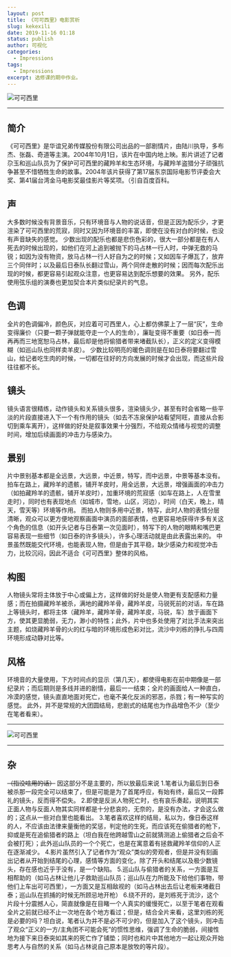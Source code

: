 ```yaml
---
layout: post
title: 《可可西里》电影赏析
slug: kekexili
date: 2019-11-16 01:18
status: publish
author: 可视化
categories: 
  - Impressions
tags:
  - Impressions
excerpt: 选修课的期中作业。
---
```


![可可西里](https://a2.mikusa.cn/2019/11/886473074.jpg#vwid=827&vhei=1181)

---

## 简介
《可可西里》是华谊兄弟传媒股份有限公司出品的一部剧情片，由陆川执导，多布杰、张磊、奇道等主演。2004年10月1日，该片在中国内地上映。影片讲述了记者尕玉和巡山队员为了保护可可西里的藏羚羊和生态环境，与藏羚羊盗猎分子顽强抗争甚至不惜牺牲生命的故事。2004年该片获得了第17届东京国际电影节评委会大奖、第41届台湾金马电影奖最佳影片等奖项。（引自百度百科。



## 声
大多数时候没有背景音乐，只有环境音与人物的说话音，但是正因为配乐少，才更渲染了可可西里的荒寂，同时又因为环境音的丰富，即使在没有对白的时候，也没有声音缺失的感觉。
少数出现的配乐也都是悲伤色彩的，很大一部分都是在有人死去的时候出现的，如他们在河上追到被抛下的马占林一行人时，中弹无救的马锐；如因为没有物资，放马占林一行人好自为之的时候；又如因车子爆瓦了，放弃三个同伴时；以及最后日泰队长翻过雪山，两个同伴走散的时候；因而每次配乐出现的时候，都更容易引起观众注意，也更容易达到配乐想要的效果。
另外，配乐使用弦乐组的演奏也更加契合本片类似纪录片的气息。


## 色调
全片的色调偏冷，颜色灰，对应着可可西里人，心上都仿佛蒙上了一层“灰”，生命变得廉价（只要一颗子弹就能夺走一个人的生命），廉耻变得不重要（如日泰一而再再而三地宽恕马占林，最后却是他将偷猎者带来堵截队长），正义的定义变得模糊（如巡山队也同样卖羊皮）。
少数比较明亮的暖色调则是在如日泰将要翻过雪山，给记者吃生肉的时候，一切都在往好的方向发展的时候才会出现，而这些片段往往都不长。

## 镜头
镜头语言很精练，动作镜头和关系镜头很多，渲染镜头少，甚至有时会省略一些平淡的片段直接进入下一个有作用的镜头（如去不冻泉保护站看望阿旺，直接从合影切到乘车离开），这样做的好处是叙事效果十分强烈，不给观众情绪与视觉的调整时间，增加后续画面的冲击力与感染力。

## 景别
片中景别基本都是全远景，大远景，中近景，特写，而中远景，中景等基本没有。
拍车在路上，藏羚羊的遗骸，铺开羊皮时，用全远景，大远景，增强画面的冲击力（如拍藏羚羊的遗骸，铺开羊皮时），加重环境的荒寂感（如车在路上，人在雪里走时），同时也有表现地点（如城市，雪地，山区，河边），时间（白天，晚上，晴天，雪天等）环境等作用。
而拍人物则多用中近景，特写，此时人物的表情分层清晰，观众可以更方便地观察画面中演员的面部表情，也更容易地获得许多有关这个角色的信息（如开头记者与日泰第一次见面时），特写下的人物的眼睛和嘴巴更容易表现一些细节（如日泰的许多镜头），许多心理活动就是由此表露出来的。
中景虽然既能交代环境，也能表现人物，但是由于其平稳，缺少感染力和视觉冲击力，比较沉闷，因此不适合《可可西里》整体的风格。

## 构图
人物镜头常将主体放于中心或偏上方，这样做的好处是使人物更有支配感和力量感；而在拍摄藏羚羊被杀，满地的藏羚羊骨，藏羚羊皮，马锐死前的对话，车在路上等镜头时，都将主体（藏羚羊，藏羚羊骨，藏羚羊皮，马锐，车）放于画面下方，使其更显脆弱，无力，渺小的特性；此外，片中也多处使用了对比手法来突出主题，如烧藏羚羊骨的火的红与暗的环境形成色彩对比，流沙中刘栋的挣扎与四周环境形成动静对比等。

## 风格
环境音的大量使用，下方时间点的显示（第几天），都使得电影在前中期像是一部纪录片；而后期则是多线并进的剧情，最后一一结束；全片的画面给人一种直白，冷漠的感觉，镜头直直地面对死亡，也毫不美化反派的邪恶，杀戮；有一种写实的感觉。
此外，并不是常规的大团圆结局，悲剧式的结尾也为作品增色不少（至少在笔者看来）。

---

![可可西里](https://a2.mikusa.cn/2019/11/3615349552.jpg#vwid=829&vhei=1181)

---

## 杂
~~（指没啥用的话）~~
因这部分不是主要的，所以放最后来说
1.笔者认为最后到日泰被杀那一段完全可以结束了，但是可能是为了首尾呼应，有始有终，最后又一段葬礼的镜头，反而得不偿失。
2.即使是反派人物死亡时，也有哀乐奏起，说明其实正面人物与反面人物其实同样都是十分悲哀的，无奈的，是没有办法，才会这么做的；这点从一些对白里也能看出。
3.笔者喜欢这样的结局，私以为，像日泰这样的人，不应该由法律来量衡他的奖惩，判定他的生死，而应该死在偷猎者的枪下，抑或是死在追偷猎者的路上（坦白我在他跨越雪山之前就猜测追上偷猎者之后会不会被打死）；此外巡山队员的一个个死亡，也是在寓意着有拯救藏羚羊信仰的人正在逐渐减少。
4.影片虽然引入了记者作为“观众”类似的旁观者，但是并没有刻画出记者从开始到结尾的心理，感情等方面的变化，除了开头和结尾以及极少数镜头，存在感也近乎于没有，是一个缺陷。
5.巡山队与偷猎者的关系，一方面是互相帮助的（如马占林让他儿子救助巡山队员；巡山队在力所能及下给他们事物，带他们上车出可可西里），一方面又是互相敌视的（如马占林出去后让老板来堵截日泰；巡山队在抓捕的时候无所顾忌地开枪）
6.绕不开的，是刘栋死于流沙，这个片段十分震撼人心，简直就像是在目睹一个人真实的缓慢死亡，以至于笔者在观看全片之前就已经不止一次地在各个地方看过；但是，结合全片来看，这里刘栋的死是必要的吗？坦白说，笔者认为并不是必不可少的，但是加入了这个镜头，则冲击了观众“正义的一方/主角团不可能会死”的惯性思维，强调了生命的脆弱，间接性地为接下来日泰突如其来的死亡作了铺垫；同时也和片中其他地方一起让观众开始思考人与自然的关系（如马占林说自己原本是放牧的等片段）。
